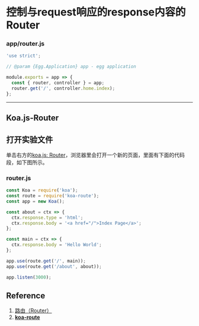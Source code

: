 # 控制与request响应的response内容的Router

### app/router.js
```javascript
'use strict';

// @param {Egg.Application} app - egg application

module.exports = app => {
  const { router, controller } = app;
  router.get('/', controller.home.index);
};
```
-------------------
## Koa.js-Router

## 打开实验文件

单击右方的[koa.js: Router](https://codesandbox.io/s/koajs-router-ude1h)，浏览器里会打开一个新的页面，里面有下面的代码段，如下图所示。

### router.js
```javascript
const Koa = require('koa');
const route = require('koa-route');
const app = new Koa();

const about = ctx => {
  ctx.response.type = 'html';
  ctx.response.body = '<a href="/">Index Page</a>';
};

const main = ctx => {
  ctx.response.body = 'Hello World';
};

app.use(route.get('/', main));
app.use(route.get('/about', about));

app.listen(3000);
```

## Reference

1. [路由（Router）](https://eggjs.org/zh-cn/basics/router.html)
2. [**koa-route**](https://github.com/ruanyf/koa-demos#demo06-koa-route)



